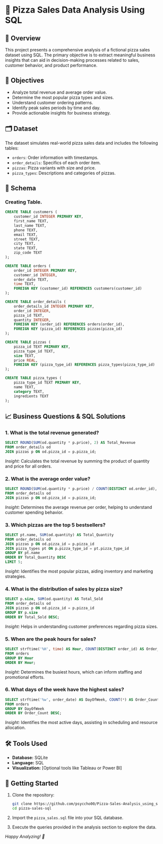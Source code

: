 
# 🍕 Pizza Sales Data Analysis Using SQL


## 📌 Overview

This project presents a comprehensive analysis of a fictional pizza sales dataset using SQL. The primary objective is to extract meaningful business insights that can aid in decision-making processes related to sales, customer behavior, and product performance.

## 🎯 Objectives

- Analyze total revenue and average order value.
- Determine the most popular pizza types and sizes.
- Understand customer ordering patterns.
- Identify peak sales periods by time and day.
- Provide actionable insights for business strategy.

## 🗂️ Dataset

The dataset simulates real-world pizza sales data and includes the following tables:

- `orders`: Order information with timestamps.
- `order_details`: Specifics of each order item.
- `pizzas`: Pizza variants with size and price.
- `pizza_types`: Descriptions and categories of pizzas.

## 🧾 Schema

### Creating Table.

```sql
CREATE TABLE customers (
    customer_id INTEGER PRIMARY KEY,
    first_name TEXT,
    last_name TEXT,
    phone TEXT,
    email TEXT,
    street TEXT,
    city TEXT,
    state TEXT,
    zip_code TEXT
);

CREATE TABLE orders (
    order_id INTEGER PRIMARY KEY,
    customer_id INTEGER,
    order_date TEXT,
    time TEXT,
    FOREIGN KEY (customer_id) REFERENCES customers(customer_id)
);

CREATE TABLE order_details (
    order_details_id INTEGER PRIMARY KEY,
    order_id INTEGER,
    pizza_id TEXT,
    quantity INTEGER,
    FOREIGN KEY (order_id) REFERENCES orders(order_id),
    FOREIGN KEY (pizza_id) REFERENCES pizzas(pizza_id)
);

CREATE TABLE pizzas (
    pizza_id TEXT PRIMARY KEY,
    pizza_type_id TEXT,
    size TEXT,
    price REAL,
    FOREIGN KEY (pizza_type_id) REFERENCES pizza_types(pizza_type_id)
);

CREATE TABLE pizza_types (
    pizza_type_id TEXT PRIMARY KEY,
    name TEXT,
    category TEXT,
    ingredients TEXT
);
```

## 📈 Business Questions & SQL Solutions

### 1. What is the total revenue generated?

```sql
SELECT ROUND(SUM(od.quantity * p.price), 2) AS Total_Revenue
FROM order_details od
JOIN pizzas p ON od.pizza_id = p.pizza_id;
```

*Insight:* Calculates the total revenue by summing the product of quantity and price for all orders.

### 2. What is the average order value?

```sql
SELECT ROUND(SUM(od.quantity * p.price) / COUNT(DISTINCT od.order_id), 2) AS Avg_Order_Value
FROM order_details od
JOIN pizzas p ON od.pizza_id = p.pizza_id;
```

*Insight:* Determines the average revenue per order, helping to understand customer spending behavior.

### 3. Which pizzas are the top 5 bestsellers?

```sql
SELECT pt.name, SUM(od.quantity) AS Total_Quantity
FROM order_details od
JOIN pizzas p ON od.pizza_id = p.pizza_id
JOIN pizza_types pt ON p.pizza_type_id = pt.pizza_type_id
GROUP BY pt.name
ORDER BY Total_Quantity DESC
LIMIT 5;
```

*Insight:* Identifies the most popular pizzas, aiding inventory and marketing strategies.

### 4. What is the distribution of sales by pizza size?

```sql
SELECT p.size, SUM(od.quantity) AS Total_Sold
FROM order_details od
JOIN pizzas p ON od.pizza_id = p.pizza_id
GROUP BY p.size
ORDER BY Total_Sold DESC;
```

*Insight:* Helps in understanding customer preferences regarding pizza sizes.

### 5. When are the peak hours for sales?

```sql
SELECT strftime('%H', time) AS Hour, COUNT(DISTINCT order_id) AS Order_Count
FROM orders
GROUP BY Hour
ORDER BY Hour;
```

*Insight:* Determines the busiest hours, which can inform staffing and promotional efforts.

### 6. What days of the week have the highest sales?

```sql
SELECT strftime('%w', order_date) AS DayOfWeek, COUNT(*) AS Order_Count
FROM orders
GROUP BY DayOfWeek
ORDER BY Order_Count DESC;
```

*Insight:* Identifies the most active days, assisting in scheduling and resource allocation.


## 🛠️ Tools Used

- **Database:** SQLite
- **Language:** SQL
- **Visualization:** [Optional tools like Tableau or Power BI]

## 🚀 Getting Started

1. Clone the repository:

   ```bash
   git clone https://github.com/psyccho00/Pizza-Sales-Analysis_using_sql.git
   cd pizza-sales-sql
   ```

2. Import the `pizza_sales.sql` file into your SQL database.

3. Execute the queries provided in the analysis section to explore the data.


*Happy Analyzing! 🍕*
